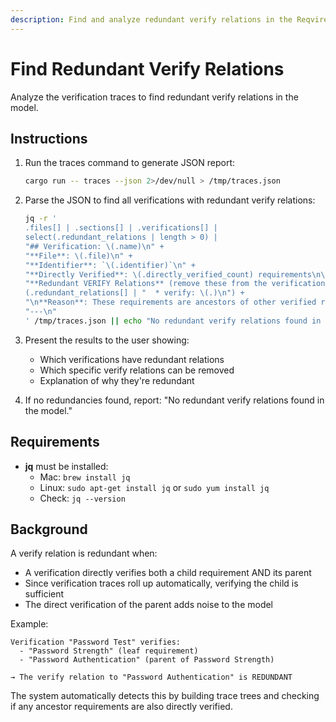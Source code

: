```yaml
---
description: Find and analyze redundant verify relations in the Reqvire model
---
```


# Find Redundant Verify Relations

Analyze the verification traces to find redundant verify relations in the model.

## Instructions

1. Run the traces command to generate JSON report:
   ```bash
   cargo run -- traces --json 2>/dev/null > /tmp/traces.json
   ```

2. Parse the JSON to find all verifications with redundant verify relations:
   ```bash
   jq -r '
   .files[] | .sections[] | .verifications[] |
   select(.redundant_relations | length > 0) |
   "## Verification: \(.name)\n" +
   "**File**: \(.file)\n" +
   "**Identifier**: `\(.identifier)`\n" +
   "**Directly Verified**: \(.directly_verified_count) requirements\n\n" +
   "**Redundant VERIFY Relations** (remove these from the verification):\n" +
   (.redundant_relations[] | "  * verify: \(.)\n") +
   "\n**Reason**: These requirements are ancestors of other verified requirements. Since verification automatically rolls up through derivedFrom relations, verifying the leaf requirements is sufficient.\n\n" +
   "---\n"
   ' /tmp/traces.json || echo "No redundant verify relations found in the model."
   ```

3. Present the results to the user showing:
   - Which verifications have redundant relations
   - Which specific verify relations can be removed
   - Explanation of why they're redundant

4. If no redundancies found, report: "No redundant verify relations found in the model."

## Requirements

- **jq** must be installed:
  - Mac: `brew install jq`
  - Linux: `sudo apt-get install jq` or `sudo yum install jq`
  - Check: `jq --version`

## Background

A verify relation is redundant when:
- A verification directly verifies both a child requirement AND its parent
- Since verification traces roll up automatically, verifying the child is sufficient
- The direct verification of the parent adds noise to the model

Example:
```
Verification "Password Test" verifies:
  - "Password Strength" (leaf requirement)
  - "Password Authentication" (parent of Password Strength)

→ The verify relation to "Password Authentication" is REDUNDANT
```

The system automatically detects this by building trace trees and checking if any ancestor requirements are also directly verified.
